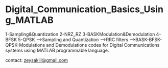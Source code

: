 # Digital_Communication_Basics_Using_MATLAB
 1-Sampling&Quantization 2-NRZ_RZ 3-BASKModulation&Demodulation 4-BFSK 5-QPSK
-->Sampling and Quantization
-->RRC filters
-->BASK-BFSK-QPSK-Modulations and Demodulations codes  for Digital Communications systems using  MATLAB programmable language.

contact: zeysaklii@gmail.com

